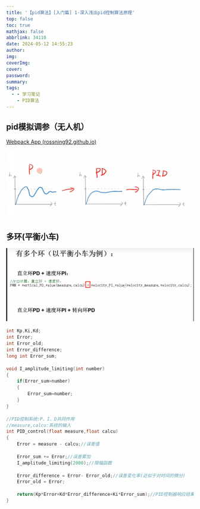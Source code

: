 ```yaml
---
title: '【pid算法】[入门篇] 1-深入浅出pid控制算法原理'
top: false
toc: true
mathjax: false
abbrlink: 34110
date: 2024-05-12 14:55:23
author:
img:
coverImg:
cover:
password:
summary:
tags:
  - - 学习笔记
    - PID算法
---
```


## pid模拟调参（无人机）

[Webpack App (rossning92.github.io)](https://rossning92.github.io/pid-simulation/)

![image-20240512152800666](【pid算法】-入门篇-1-深入浅出pid控制算法原理/image-20240512152800666.png)

## 多环(平衡小车)

![image-20240512154358581](【pid算法】-入门篇-1-深入浅出pid控制算法原理/image-20240512154358581.png)

```C
int Kp,Ki,Kd;
int Error;
int Error_old;
int Error_difference;
long int Error_sum;

void I_amplitude_limiting(int number)
{
	if(Error_sum>number)
	{
		Error_sum=number;
	}
}

//PID控制系统:P、I、D共同作用
//measure,calcu:系统的输入
int PID_control(float measure,float calcu)
{
	Error = measure - calcu;//误差值

	Error_sum += Error;//误差累加
	I_amplitude_limiting(2000);//限幅函数

	Error_difference = Error- Error_old;//误差变化率(近似于对时间的微分)
	Error_old = Error;

	return(Kp*Error+Kd*Error_difference+Ki*Error_sum);//PID控制器响应结果
}
```

